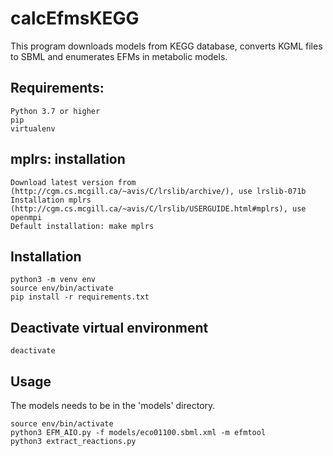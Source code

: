 # calcEfmsKEGG
This program downloads models from KEGG database, converts KGML files to SBML and enumerates EFMs in metabolic models.

## Requirements:
    Python 3.7 or higher
    pip
    virtualenv


## mplrs: installation
    Download latest version from (http://cgm.cs.mcgill.ca/~avis/C/lrslib/archive/), use lrslib-071b
    Installation mplrs (http://cgm.cs.mcgill.ca/~avis/C/lrslib/USERGUIDE.html#mplrs), use openmpi
    Default installation: make mplrs

## Installation
    python3 -m venv env
    source env/bin/activate
    pip install -r requirements.txt

## Deactivate virtual environment
    deactivate

## Usage
The models needs to be in the 'models' directory.

    source env/bin/activate
    python3 EFM_AIO.py -f models/eco01100.sbml.xml -m efmtool
    python3 extract_reactions.py